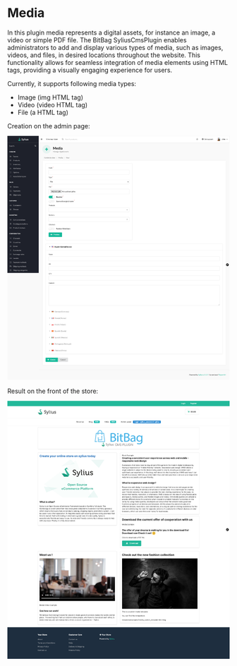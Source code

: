 # Media

In this plugin media represents a digital assets, for instance an image, a video or simple PDF file. The BitBag SyliusCmsPlugin enables administrators to add and display various types of media, such as images,
videos, and files, in desired locations throughout the website.
This functionality allows for seamless integration of media elements using HTML tags,
providing a visually engaging experience for users.

Currently, it supports following media types:

- Image (img HTML tag)
- Video (video HTML tag)
- File (a HTML tag)

Creation on the admin page:

![Screenshot showing content management config in admin](media_create_cms.png)

Result on the front of the store:

![Screenshot showing content management config in admin](media_cms_result.png)

